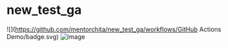 # new_test_ga
![](https://github.com/mentorchita/new_test_ga/workflows/GitHub Actions Demo/badge.svg)
![image](https://github.com/mentorchita/new_test_ga/assets/89519994/2272c2aa-da31-48f1-a045-96ae7a6c7074)
